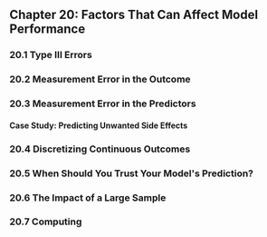 ## Chapter 20: Factors That Can Affect Model Performance

### 20.1 Type III Errors
### 20.2 Measurement Error in the Outcome
### 20.3 Measurement Error in the Predictors
#### Case Study: Predicting Unwanted Side Effects
### 20.4 Discretizing Continuous Outcomes
### 20.5 When Should You Trust Your Model's Prediction?
### 20.6 The Impact of a Large Sample
### 20.7 Computing
